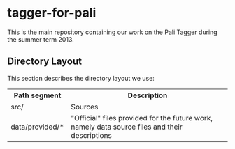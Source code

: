 tagger-for-pali
===============

This is the main repository containing our work on the Pali Tagger during the summer term 2013.

Directory Layout
----------------

This section describes the directory layout we use:

<table>
  <tr>
    <th>Path segment</th><th>Description</th>
  </tr>
  <tr>
    <td>src/</td><td>Sources</td>
  </tr>
  <tr>
    <td>data/provided/*</td><td>"Official" files provided for the future work, namely data source files and their descriptions</td>
  </tr>
</table>

